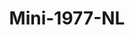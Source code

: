 ---
    title: Mini-1977-NL
    slug: Mini-1977-NL
    description:
    code: Mini-1977-NL
    image: https://cmdiy-archive.s3.us-east-1.amazonaws.com/adverts/images/Mini-1977-NL.jpeg
    download: https://cmdiy-archive.s3.us-east-1.amazonaws.com/adverts/documents/Mini-1977-NL.pdf
---